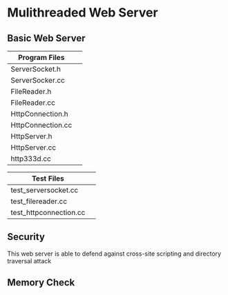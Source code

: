 # Mulithreaded Web Server
## Basic Web Server
| Program Files | |
| --- | --- | 
| ServerSocket.h | |
| ServerSocker.cc | |
| FileReader.h | |
| FileReader.cc | | 
| HttpConnection.h | |
| HttpConnection.cc | | 
| HttpServer.h | |
| HttpServer.cc | |
| http333d.cc | |

| Test Files | |
| --- | --- |
| test_serversocket.cc | |
| test_filereader.cc | |
| test_httpconnection.cc | |

## Security
This web server is able to defend against cross-site scripting and directory traversal attack
## Memory Check
